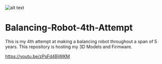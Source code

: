 ![alt text](http://i3.ytimg.com/vi/zPsFd4BjWKM/maxresdefault.jpg)

# Balancing-Robot-4th-Attempt
This is my 4th attempt at making a balancing robot throughout a span of 5 years. This repository is hosting my 3D Models and Firmware.

https://youtu.be/zPsFd4BjWKM